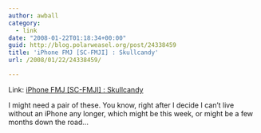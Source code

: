 ```yaml
---
author: awball
category:
  - link
date: "2008-01-22T01:18:34+00:00"
guid: http://blog.polarweasel.org/post/24338459
title: 'iPhone FMJ [SC-FMJI] : Skullcandy'
url: /2008/01/22/24338459/

---
```

Link: [iPhone FMJ \[SC-FMJI\] : Skullcandy](http://www.skullcandy.com/shop/iphonefmj-p-72.html)

I might need a pair of these. You know, right after I decide I can’t live without an iPhone any longer, which might be this week, or might be a few months down the road…
